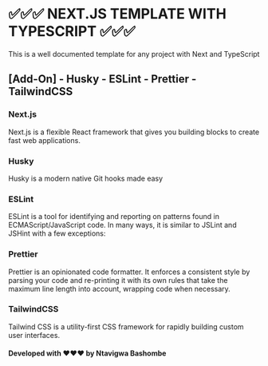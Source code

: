 # ✅✅✅ NEXT.JS TEMPLATE WITH TYPESCRIPT ✅✅✅

This is a well documented template for any project with Next and TypeScript

## [Add-On] - Husky - ESLint - Prettier - TailwindCSS

### Next.js

Next.js is a flexible React framework that gives you building blocks to create fast web applications.

### Husky

Husky is a modern native Git hooks made easy

### ESLint

ESLint is a tool for identifying and reporting on patterns found in ECMAScript/JavaScript code. In many ways, it is similar to JSLint and JSHint with a few exceptions:

### Prettier

Prettier is an opinionated code formatter. It enforces a consistent style by parsing your code and re-printing it with its own rules that take the maximum line length into account, wrapping code when necessary.

### TailwindCSS

Tailwind CSS is a utility-first CSS framework for rapidly building custom user interfaces.

#### Developed with ♥♥♥ by Ntavigwa Bashombe
